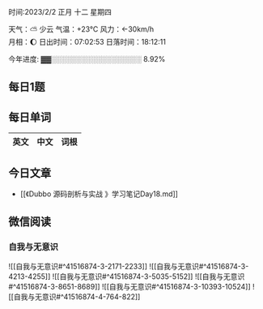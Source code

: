 

时间:2023/2/2 正月 十二 星期四

天气：⛅️  少云 气温：+23°C 风力：←30km/h  
月相：🌔 日出时间：07:02:53 日落时间：18:12:11

今年进度: ▓▓░░░░░░░░░░░░░░░░░░ 8.92%


## 每日1题


## 每日单词

| 英文       | 中文       |词根|
| ---------- | ---------- | ---|


## 今日文章

- [[《Dubbo 源码剖析与实战 》学习笔记Day18.md]]

## 微信阅读

<!-- start of weread -->

### 自我与无意识
![[自我与无意识#^41516874-3-2171-2233]]
![[自我与无意识#^41516874-3-4213-4255]]
![[自我与无意识#^41516874-3-5035-5152]]
![[自我与无意识#^41516874-3-8651-8689]]
![[自我与无意识#^41516874-3-10393-10524]]
![[自我与无意识#^41516874-4-764-822]]

<!-- end of weread -->
